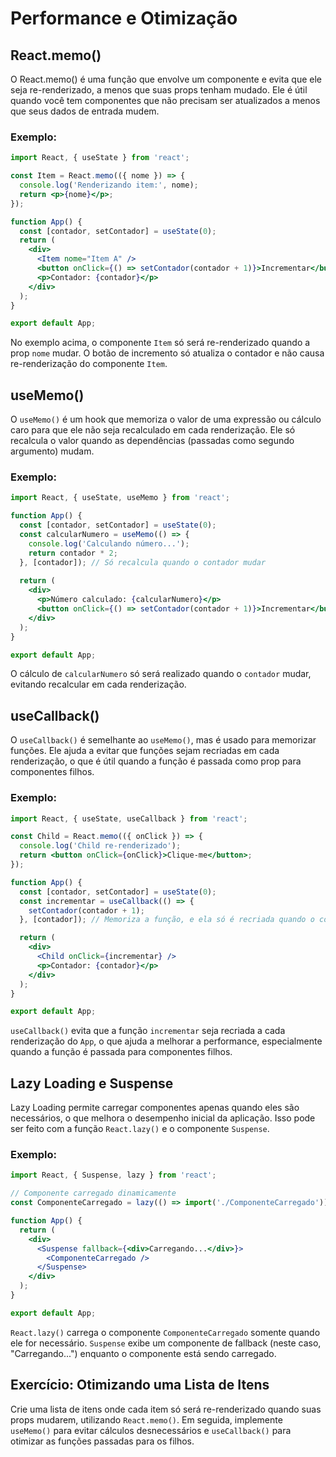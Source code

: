 
# Performance e Otimização

## React.memo()

O React.memo() é uma função que envolve um componente e evita que ele seja re-renderizado, a menos que suas props tenham mudado. Ele é útil quando você tem componentes que não precisam ser atualizados a menos que seus dados de entrada mudem.

### Exemplo:

```jsx
import React, { useState } from 'react';

const Item = React.memo(({ nome }) => {
  console.log('Renderizando item:', nome);
  return <p>{nome}</p>;
});

function App() {
  const [contador, setContador] = useState(0);
  return (
    <div>
      <Item nome="Item A" />
      <button onClick={() => setContador(contador + 1)}>Incrementar</button>
      <p>Contador: {contador}</p>
    </div>
  );
}

export default App;
```

No exemplo acima, o componente `Item` só será re-renderizado quando a prop `nome` mudar. O botão de incremento só atualiza o contador e não causa re-renderização do componente `Item`.

## useMemo()

O `useMemo()` é um hook que memoriza o valor de uma expressão ou cálculo caro para que ele não seja recalculado em cada renderização. Ele só recalcula o valor quando as dependências (passadas como segundo argumento) mudam.

### Exemplo:

```jsx
import React, { useState, useMemo } from 'react';

function App() {
  const [contador, setContador] = useState(0);
  const calcularNumero = useMemo(() => {
    console.log('Calculando número...');
    return contador * 2;
  }, [contador]); // Só recalcula quando o contador mudar
  
  return (
    <div>
      <p>Número calculado: {calcularNumero}</p>
      <button onClick={() => setContador(contador + 1)}>Incrementar</button>
    </div>
  );
}

export default App;
```

O cálculo de `calcularNumero` só será realizado quando o `contador` mudar, evitando recalcular em cada renderização.

## useCallback()

O `useCallback()` é semelhante ao `useMemo()`, mas é usado para memorizar funções. Ele ajuda a evitar que funções sejam recriadas em cada renderização, o que é útil quando a função é passada como prop para componentes filhos.

### Exemplo:

```jsx
import React, { useState, useCallback } from 'react';

const Child = React.memo(({ onClick }) => {
  console.log('Child re-renderizado');
  return <button onClick={onClick}>Clique-me</button>;
});

function App() {
  const [contador, setContador] = useState(0);
  const incrementar = useCallback(() => {
    setContador(contador + 1);
  }, [contador]); // Memoriza a função, e ela só é recriada quando o contador mudar

  return (
    <div>
      <Child onClick={incrementar} />
      <p>Contador: {contador}</p>
    </div>
  );
}

export default App;
```

`useCallback()` evita que a função `incrementar` seja recriada a cada renderização do `App`, o que ajuda a melhorar a performance, especialmente quando a função é passada para componentes filhos.

## Lazy Loading e Suspense

Lazy Loading permite carregar componentes apenas quando eles são necessários, o que melhora o desempenho inicial da aplicação. Isso pode ser feito com a função `React.lazy()` e o componente `Suspense`.

### Exemplo:

```jsx
import React, { Suspense, lazy } from 'react';

// Componente carregado dinamicamente
const ComponenteCarregado = lazy(() => import('./ComponenteCarregado'));

function App() {
  return (
    <div>
      <Suspense fallback={<div>Carregando...</div>}>
        <ComponenteCarregado />
      </Suspense>
    </div>
  );
}

export default App;
```

`React.lazy()` carrega o componente `ComponenteCarregado` somente quando ele for necessário. `Suspense` exibe um componente de fallback (neste caso, "Carregando...") enquanto o componente está sendo carregado.

## Exercício: Otimizando uma Lista de Itens

Crie uma lista de itens onde cada item só será re-renderizado quando suas props mudarem, utilizando `React.memo()`. Em seguida, implemente `useMemo()` para evitar cálculos desnecessários e `useCallback()` para otimizar as funções passadas para os filhos.
